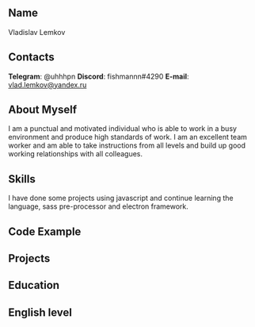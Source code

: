 ## Name

Vladislav Lemkov

## Contacts

**Telegram**: @uhhhpn
**Discord**: fishmannn#4290
**E-mail**: vlad.lemkov@yandex.ru

## About Myself

I am a punctual and motivated individual who is able to work in a busy environment and produce high standards of work. I am an excellent team worker and am able to take instructions from all levels and build up good working relationships with all colleagues.

## Skills

I have done some projects using javascript and continue learning the language, sass pre-processor and electron framework.

## Code Example

## Projects

## Education

## English level

